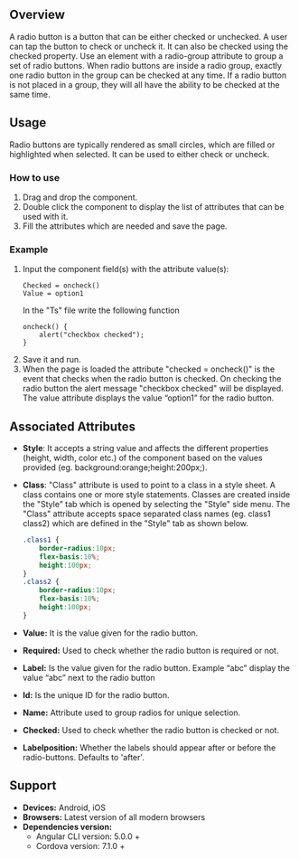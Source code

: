 ## Overview
A radio button is a button that can be either checked or unchecked. A user can tap the button to check or uncheck it. It can also be checked using the checked property. Use an element with a radio-group attribute to group a set of radio buttons. When radio buttons are inside a radio group, exactly one radio button in the group can be checked at any time. If a radio button is not placed in a group, they will all have the ability to be checked at the same time.

## Usage
Radio buttons are typically rendered as small circles, which are filled or highlighted when selected. It can be used to either check or uncheck.

### How to use   
1. Drag and drop the component. 
2. Double click the component to display the list of attributes that can be used with it.
3. Fill the attributes which are needed and save the page.

### Example
1. Input the component field(s) with the attribute value(s):
    ``` 
    Checked = oncheck()
    Value = option1
    ```
    In the "Ts" file write the following function
    ```
    oncheck() { 
        alert("checkbox checked");
    }
    ```
2. Save it and run.
3. When the page is loaded the attribute "checked = oncheck()" is the event that checks when the radio button is checked. On checking the radio button the alert message "checkbox checked" will be displayed. The value attribute displays the value “option1” for the radio button.

## Associated Attributes
- **Style**: It accepts a string value and affects the different properties (height, width, color etc.) of the component based on the values provided (eg. background:orange;height:200px;).

- **Class**: "Class" attribute is used to point to a class in a style sheet. A class contains one or more style statements. Classes are created inside the "Style" tab which is opened by selecting the "Style" side menu. The "Class" attribute accepts space separated class names (eg. class1 class2) which are defined in the "Style" tab as shown below.
    ```css
    .class1 {
        border-radius:10px;
        flex-basis:10%;
        height:100px;
    }
    .class2 {
        border-radius:10px;
        flex-basis:10%;
        height:100px;
    }
- **Value:** It is the value given for the radio button. 
- **Required:** Used to check whether the radio button is required or not. 
- **Label:** Is the value given for the radio button. Example “abc” display the value “abc” next to the radio button
- **Id:** Is the unique ID for the radio button.
- **Name:** Attribute used to group radios for unique selection.
- **Checked:** Used to check whether the radio button is checked or not.
- **Labelposition:** Whether the labels should appear after or before the radio-buttons. Defaults to 'after'.

## Support
- **Devices:** Android, iOS
- **Browsers:**  Latest version of all modern browsers
- **Dependencies version:** 
    - Angular CLI version: 5.0.0 + 
    - Cordova version: 7.1.0 +

